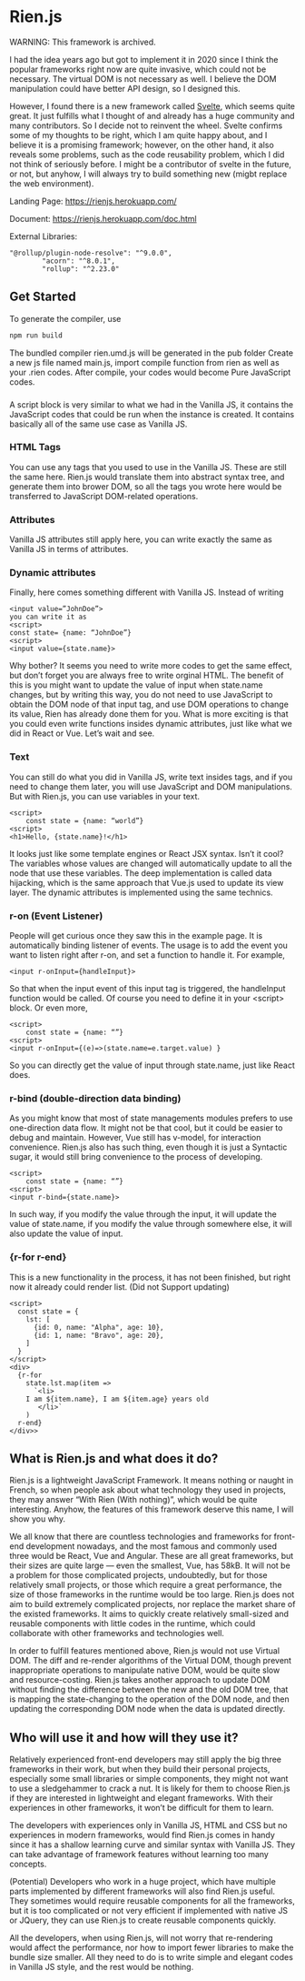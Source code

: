 # Rien.js
WARNING: This framework is archived. 

I had the idea years ago but got to implement it in 2020 since I think the popular frameworks right now are quite invasive, which could not be necessary. The virtual DOM is not necessary as well. I believe the DOM manipulation could have better API design, so I designed this.

However, I found there is a new framework called [Svelte](https://svelte.dev/), which seems quite great. It just fulfills what I thought of and already has a huge community and many contributors. So I decide not to reinvent the wheel. Svelte confirms some of my thoughts to be right, which I am quite happy about, and I believe it is a promising framework; however, on the other hand, it also reveals some problems, such as the code reusability problem, which I did not think of seriously before. I might be a contributor of svelte in the future, or not, but anyhow, I will always try to build something new (migbt replace the web environment).

Landing Page:  https://rienjs.herokuapp.com/

Document: https://rienjs.herokuapp.com/doc.html

External Libraries: 

```
"@rollup/plugin-node-resolve": "^9.0.0",
    	"acorn": "^8.0.1",
    	"rollup": "^2.23.0"
```


## Get Started
To generate the compiler, use 
```bash
npm run build
```
The bundled compiler rien.umd.js will be generated in the pub folder
Create a new js file named main.js, import compile function from rien as well as your .rien codes.
After compile, your codes would become Pure JavaScript codes.

### <script></script>
A script block is very similar to what we had in the Vanilla JS, it contains the JavaScript codes that could be run when the instance is created. It contains basically all of the same use case as Vanilla JS. 

### HTML Tags	
You can use any tags that you used to use in the Vanilla JS. These are still the same here. Rien.js would translate them into abstract syntax tree, and generate them into brower DOM, so all the tags you wrote here would be transferred to JavaScript DOM-related operations.

### Attributes
Vanilla JS attributes still apply here, you can write exactly the same as Vanilla JS in terms of  attributes.

### Dynamic attributes
Finally, here comes something different with Vanilla JS. Instead of writing 
```
<input value=”JohnDoe”>
you can write it as 
<script> 
const state= {name: “JohnDoe”}
<script>
<input value={state.name}> 
```
Why bother? It seems you need to write more codes to get the same effect, but don’t forget you are always free to write orginal HTML. The benefit of this is you might want to update the value of input when state.name changes, but by writing this way, you do not need to use JavaScript to obtain the DOM node of that input tag, and use DOM operations to change its value, Rien has already done them for you.
What is more exciting is that you could even write functions insides dynamic attributes, just like what we did in React or Vue. Let’s wait and see.
 
### Text 
You can still do what you did in Vanilla JS, write text insides tags, and if you need to change them later, you will use JavaScript and DOM manipulations. But with Rien.js, you can use variables in your text.
```
<script>
	const state = {name: “world”}
<script>
<h1>Hello, {state.name}!</h1>
```
It looks just like some template engines or React JSX syntax. Isn’t it cool?
The variables whose values are changed will automatically update to all the node that use these variables. The deep implementation is called data hijacking, which is the same approach that Vue.js used to update its view layer. The dynamic attributes is implemented using the same technics.

### r-on (Event Listener)
People will get curious once they saw this in the example page. It is automatically binding listener of events. 
The usage is to add the event you want to listen right after r-on, and set a function to handle it. For example,
```
<input r-onInput={handleInput}>
```
So that when the input event of this input tag is triggered, the handleInput function would be called. Of course you need to define it in your \<script> block.
Or even more,
```
<script>
	const state = {name: “”}
<script>
<input r-onInput={(e)=>(state.name=e.target.value) }
```
So you can directly get the value of input through state.name, just like React does.

 
### r-bind (double-direction data binding)
As you might know that most of state managements modules prefers to use one-direction data flow. It might not be that cool, but it could be easier to debug and maintain. However, Vue still has v-model, for interaction convenience. Rien.js also has such thing, even though it is just a Syntactic sugar, it would still bring convenience to the process of developing.
```
<script>
	const state = {name: “”}
<script>
<input r-bind={state.name}>
```
In such way, if you modify the value through the input, it will update the value of state.name, if you modify the value through somewhere else, it will also update the value of input.

### {r-for r-end}
This is a new functionality in the process, it has not been finished, but right now it already could render list. (Did not Support updating)
```
<script>
  const state = {
    lst: [
      {id: 0, name: "Alpha", age: 10}, 
      {id: 1, name: "Bravo", age: 20},
    ]
  }
</script>
<div>    
  {r-for
    state.lst.map(item => 
      `<li>
	I am ${item.name}, I am ${item.age} years old
       </li>`
    )
  r-end}
</div>>
```



## What is Rien.js and what does it do?
Rien.js is a lightweight JavaScript Framework. It means nothing or naught in French, so when people ask about what technology they used in projects, they may answer “With Rien (With nothing)”, which would be quite interesting. Anyhow, the features of this framework deserve this name, I will show you why. 

We all know that there are countless technologies and frameworks for front-end development nowadays, and the most famous and commonly used three would be React, Vue and Angular. These are all great frameworks, but their sizes are quite large — even the smallest, Vue, has 58kB. It will not be a problem for those complicated projects, undoubtedly, but for those relatively small projects, or those which require a great performance, the size of those frameworks in the runtime would be too large. Rien.js does not aim to build extremely complicated projects, nor replace the market share of the existed frameworks. It aims to quickly create relatively small-sized and reusable components with little codes in the runtime, which could collaborate with other frameworks and technologies well. 

In order to fulfill features mentioned above, Rien.js would not use Virtual DOM. The diff and re-render algorithms of the Virtual DOM, though prevent inappropriate operations to manipulate native DOM, would be quite slow and resource-costing. Rien.js takes another approach to update DOM without finding the difference between the new and the old DOM tree, that is mapping the state-changing to the operation of the DOM node, and then updating the corresponding DOM node when the data is updated directly. 

## Who will use it and how will they use it?
Relatively experienced front-end developers may still apply the big three frameworks in their work, but when they build their personal projects, especially some small libraries or simple components, they might not want to use a sledgehammer to crack a nut. It is likely for them to choose Rien.js if they are interested in lightweight and elegant frameworks. With their experiences in other frameworks, it won’t be difficult for them to learn.

The developers with experiences only in Vanilla JS, HTML and CSS but no experiences in modern frameworks, would find Rien.js comes in handy since it has a shallow learning curve and similar syntax with Vanilla JS. They can take advantage of framework features without learning too many concepts. 

(Potential) Developers who work in a huge project, which have multiple parts implemented by different frameworks will also find Rien.js useful. They sometimes would require reusable components for all the frameworks, but it is too complicated or not very efficient if implemented with native JS or JQuery, they can use Rien.js to create reusable components quickly.

All the developers, when using Rien.js, will not worry that re-rendering would affect the performance, nor how to import fewer libraries to make the bundle size smaller. All they need to do is to write simple and elegant codes in Vanilla JS style, and the rest would be nothing.

